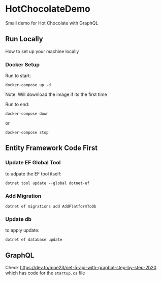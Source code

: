 # HotChocolateDemo
Small demo for Hot Chocolate with GraphQL
## Run Locally
How to set up your machine locally

### Docker Setup
Run to start:

`docker-compose up -d`

Note: Will download the image if its the first time

Run to end:

`docker-compose down`

or

`docker-compose stop`

## Entity Framework Code First

### Update EF Global Tool
to udpate the EF tool itself:

`dotnet tool update --global dotnet-ef`

### Add Migration

`dotnet ef migrations add AddPlatformToDb`

### Update db
to apply update:

`dotnet ef database update`

## GraphQL

Check https://dev.to/moe23/net-5-api-with-graphql-step-by-step-2b20 which has code for the `startup.cs`
 file